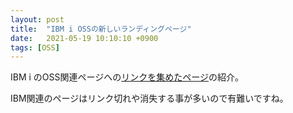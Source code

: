 ```yaml
---
layout: post
title:  "IBM i OSSの新しいランディングページ"
date:   2021-05-19 10:10:10 +0900
tags: [OSS]
---
```

IBM i のOSS関連ページへの[リンクを集めたページ](https://ibm.github.io/ibmi-oss-resources/)の紹介。

IBM関連のページはリンク切れや消失する事が多いので有難いですね。

